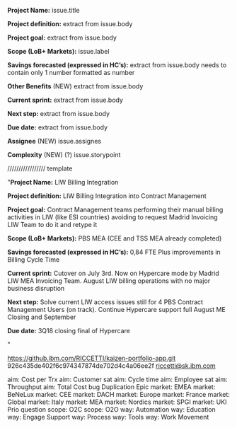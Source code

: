 **Project Name:**
issue.title

**Project definition:**
extract from issue.body

**Project goal:**
extract from issue.body

**Scope (LoB+ Markets):**
issue.label

**Savings forecasted (expressed in HC’s):**
extract from issue.body
needs to contain only 1 number formatted as number

**Other Benefits** (NEW)
extract from issue.body

**Current sprint:**
extract from issue.body

**Next step:**
extract from issue.body

**Due date:**
extract from issue.body

**Assignee** (NEW)
issue.assignes

**Complexity** (NEW) (?)
issue.storypoint

/////////////////
template

"**Project Name:**
LIW Billing Integration

**Project definition:**
LIW Billing Integration into Contract Management

**Project goal:**
Contract Management teams performing their manual billing activities in LIW (like ESI countries) avoiding to request Madrid Invoicing LIW Team to do it and retype it

**Scope (LoB+ Markets):**
PBS MEA
(CEE and TSS MEA already completed)

**Savings forecasted (expressed in HC’s):**
0,84 FTE
Plus improvements in Billing Cycle Time

**Current sprint:**
Cutover on July 3rd. Now on Hypercare mode by Madrid LIW MEA Invoicing Team. August LIW billing operations with no major business disruption

**Next step:**
Solve current LIW access issues still for 4 PBS Contract Management Users (on track).
Continue Hypercare support full August ME Closing and September

**Due date:**
3Q18 closing final of Hypercare

"

https://github.ibm.com/RICCETTI/kaizen-portfolio-app.git
926c435de402f6c974347874de702d4c4a06ee2f
riccetti@sk.ibm.com

aim: Cost per Trx
aim: Customer sat
aim: Cycle time
aim: Employee sat
aim: Throughput
aim: Total Cost
bug
Duplication
Epic
market: EMEA
market: BeNeLux
market: CEE
market: DACH
market: Europe
market: France
market: Global
market: Italy
market: MEA
market: Nordics
market: SPGI
market: UKI
Prio
question
scope: O2C
scope: O2O
way: Automation
way: Education
way: Engage Support
way: Process
way: Tools
way: Work Movement
